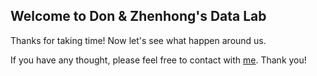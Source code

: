 ## Welcome to Don & Zhenhong's Data Lab

Thanks for taking time! Now let's see what happen around us.

If you have any thought, please feel free to contact with [me](zhenhongy_1992@hotmail.com). Thank you!
